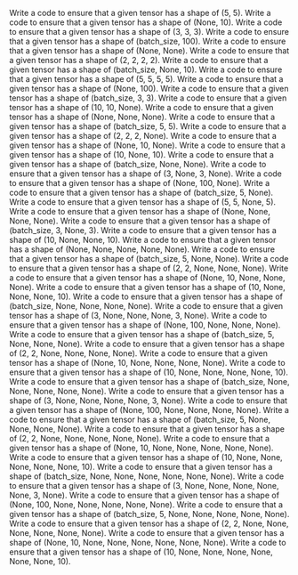 Write a code to ensure that a given tensor has a shape of (5, 5).
Write a code to ensure that a given tensor has a shape of (None, 10).
Write a code to ensure that a given tensor has a shape of (3, 3, 3).
Write a code to ensure that a given tensor has a shape of (batch_size, 100).
Write a code to ensure that a given tensor has a shape of (None, None).
Write a code to ensure that a given tensor has a shape of (2, 2, 2, 2).
Write a code to ensure that a given tensor has a shape of (batch_size, None, 10).
Write a code to ensure that a given tensor has a shape of (5, 5, 5, 5).
Write a code to ensure that a given tensor has a shape of (None, 100).
Write a code to ensure that a given tensor has a shape of (batch_size, 3, 3).
Write a code to ensure that a given tensor has a shape of (10, 10, None).
Write a code to ensure that a given tensor has a shape of (None, None, None).
Write a code to ensure that a given tensor has a shape of (batch_size, 5, 5).
Write a code to ensure that a given tensor has a shape of (2, 2, 2, None).
Write a code to ensure that a given tensor has a shape of (None, 10, None).
Write a code to ensure that a given tensor has a shape of (10, None, 10).
Write a code to ensure that a given tensor has a shape of (batch_size, None, None).
Write a code to ensure that a given tensor has a shape of (3, None, 3, None).
Write a code to ensure that a given tensor has a shape of (None, 100, None).
Write a code to ensure that a given tensor has a shape of (batch_size, 5, None).
Write a code to ensure that a given tensor has a shape of (5, 5, None, 5).
Write a code to ensure that a given tensor has a shape of (None, None, None, None).
Write a code to ensure that a given tensor has a shape of (batch_size, 3, None, 3).
Write a code to ensure that a given tensor has a shape of (10, None, None, 10).
Write a code to ensure that a given tensor has a shape of (None, None, None, None, None).
Write a code to ensure that a given tensor has a shape of (batch_size, 5, None, None).
Write a code to ensure that a given tensor has a shape of (2, 2, None, None, None).
Write a code to ensure that a given tensor has a shape of (None, 10, None, None, None).
Write a code to ensure that a given tensor has a shape of (10, None, None, None, 10).
Write a code to ensure that a given tensor has a shape of (batch_size, None, None, None, None).
Write a code to ensure that a given tensor has a shape of (3, None, None, None, 3, None).
Write a code to ensure that a given tensor has a shape of (None, 100, None, None, None).
Write a code to ensure that a given tensor has a shape of (batch_size, 5, None, None, None).
Write a code to ensure that a given tensor has a shape of (2, 2, None, None, None, None).
Write a code to ensure that a given tensor has a shape of (None, 10, None, None, None, None).
Write a code to ensure that a given tensor has a shape of (10, None, None, None, None, 10).
Write a code to ensure that a given tensor has a shape of (batch_size, None, None, None, None, None).
Write a code to ensure that a given tensor has a shape of (3, None, None, None, None, 3, None).
Write a code to ensure that a given tensor has a shape of (None, 100, None, None, None, None).
Write a code to ensure that a given tensor has a shape of (batch_size, 5, None, None, None, None).
Write a code to ensure that a given tensor has a shape of (2, 2, None, None, None, None, None).
Write a code to ensure that a given tensor has a shape of (None, 10, None, None, None, None, None).
Write a code to ensure that a given tensor has a shape of (10, None, None, None, None, None, 10).
Write a code to ensure that a given tensor has a shape of (batch_size, None, None, None, None, None, None).
Write a code to ensure that a given tensor has a shape of (3, None, None, None, None, None, 3, None).
Write a code to ensure that a given tensor has a shape of (None, 100, None, None, None, None, None).
Write a code to ensure that a given tensor has a shape of (batch_size, 5, None, None, None, None, None).
Write a code to ensure that a given tensor has a shape of (2, 2, None, None, None, None, None, None).
Write a code to ensure that a given tensor has a shape of (None, 10, None, None, None, None, None, None).
Write a code to ensure that a given tensor has a shape of (10, None, None, None, None, None, None, 10).